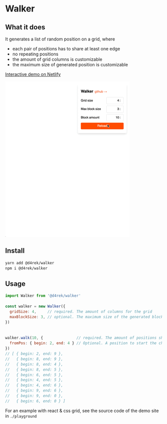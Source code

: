 # Walker

## What it does
It generates a list of random position on a grid, where

- each pair of positions has to share at least one edge
- no repeating positions
- the amount of grid columns is customizable
- the maximum size of generated position is customizable

[Interactive demo on Netlify](https://walker.netlify.com/)

![walker demo](./walker-demo.gif)

## Install

```bash
yarn add @d4rek/walker
npm i @d4rek/walker
```

## Usage

```js
import Walker from '@d4rek/walker'

const walker = new Walker({
  gridSize: 4,     // required. The amount of columns for the grid
  maxBlockSize: 3, // optional. The maximum size of the generated block (position begin to position end)
})


walker.walk(10, {               // required. The amount of positions should be generated
  fromPos: { begin: 2, end: 4 } // Optional. A position to start the chain
})
// [ { begin: 2, end: 9 },
//   { begin: 8, end: 9 },
//   { begin: 8, end: 4 },
//   { begin: 8, end: 5 },
//   { begin: 6, end: 5 },
//   { begin: 4, end: 5 },
//   { begin: 4, end: 6 },
//   { begin: 9, end: 6 },
//   { begin: 9, end: 0 },
//   { begin: 6, end: 0 } ]

```

For an example with react & css grid, see the source code of the demo site in `./playground`

